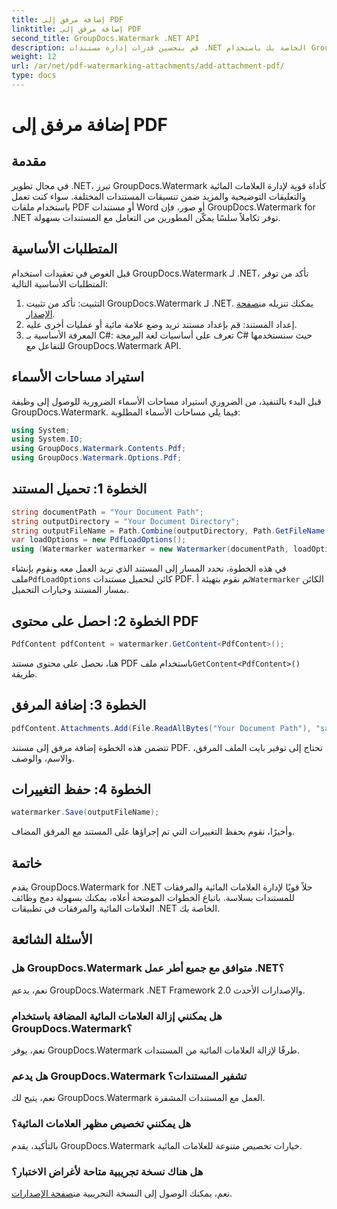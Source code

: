 ```yaml
---
title: إضافة مرفق إلى PDF
linktitle: إضافة مرفق إلى PDF
second_title: GroupDocs.Watermark .NET API
description: قم بتحسين قدرات إدارة مستندات .NET الخاصة بك باستخدام GroupDocs.Watermark لوضع العلامات المائية ومعالجة المرفقات بشكل سلس.
weight: 12
url: /ar/net/pdf-watermarking-attachments/add-attachment-pdf/
type: docs
---
```

# إضافة مرفق إلى PDF

## مقدمة
في مجال تطوير .NET، تبرز GroupDocs.Watermark كأداة قوية لإدارة العلامات المائية والتعليقات التوضيحية والمزيد ضمن تنسيقات المستندات المختلفة. سواء كنت تعمل باستخدام ملفات PDF أو مستندات Word أو صور، فإن GroupDocs.Watermark for .NET توفر تكاملاً سلسًا يمكّن المطورين من التعامل مع المستندات بسهولة.
## المتطلبات الأساسية
قبل الغوص في تعقيدات استخدام GroupDocs.Watermark لـ .NET، تأكد من توفر المتطلبات الأساسية التالية:
1.  التثبيت: تأكد من تثبيت GroupDocs.Watermark لـ .NET. يمكنك تنزيله من[صفحة الإصدار](https://releases.groupdocs.com/Watermark/net/).
2. إعداد المستند: قم بإعداد مستند تريد وضع علامة مائية أو عمليات أخرى عليه.
3. المعرفة الأساسية بـ C#: تعرف على أساسيات لغة البرمجة C# حيث سنستخدمها للتفاعل مع GroupDocs.Watermark API.

## استيراد مساحات الأسماء
قبل البدء بالتنفيذ، من الضروري استيراد مساحات الأسماء الضرورية للوصول إلى وظيفة GroupDocs.Watermark. فيما يلي مساحات الأسماء المطلوبة:
```csharp
using System;
using System.IO;
using GroupDocs.Watermark.Contents.Pdf;
using GroupDocs.Watermark.Options.Pdf;
```
## الخطوة 1: تحميل المستند
```csharp
string documentPath = "Your Document Path";
string outputDirectory = "Your Document Directory";
string outputFileName = Path.Combine(outputDirectory, Path.GetFileName(documentPath));
var loadOptions = new PdfLoadOptions();
using (Watermarker watermarker = new Watermarker(documentPath, loadOptions))
```
 في هذه الخطوة، نحدد المسار إلى المستند الذي نريد العمل معه ونقوم بإنشاء ملف`PdfLoadOptions` كائن لتحميل مستندات PDF. ثم نقوم بتهيئة أ`Watermarker` الكائن بمسار المستند وخيارات التحميل.
## الخطوة 2: احصل على محتوى PDF
```csharp
PdfContent pdfContent = watermarker.GetContent<PdfContent>();
```
 هنا، نحصل على محتوى مستند PDF باستخدام ملف`GetContent<PdfContent>()` طريقة.
## الخطوة 3: إضافة المرفق
```csharp
pdfContent.Attachments.Add(File.ReadAllBytes("Your Document Path"), "sample doc", "sample doc as attachment");
```
تتضمن هذه الخطوة إضافة مرفق إلى مستند PDF. تحتاج إلى توفير بايت الملف المرفق، والاسم، والوصف.
## الخطوة 4: حفظ التغييرات
```csharp
watermarker.Save(outputFileName);
```
وأخيرًا، نقوم بحفظ التغييرات التي تم إجراؤها على المستند مع المرفق المضاف.

## خاتمة
يقدم GroupDocs.Watermark for .NET حلاً قويًا لإدارة العلامات المائية والمرفقات للمستندات بسلاسة. باتباع الخطوات الموضحة أعلاه، يمكنك بسهولة دمج وظائف العلامات المائية والمرفقات في تطبيقات .NET الخاصة بك.
## الأسئلة الشائعة
### هل GroupDocs.Watermark متوافق مع جميع أطر عمل .NET؟
نعم، يدعم GroupDocs.Watermark .NET Framework 2.0 والإصدارات الأحدث.
### هل يمكنني إزالة العلامات المائية المضافة باستخدام GroupDocs.Watermark؟
نعم، يوفر GroupDocs.Watermark طرقًا لإزالة العلامات المائية من المستندات.
### هل يدعم GroupDocs.Watermark تشفير المستندات؟
نعم، يتيح لك GroupDocs.Watermark العمل مع المستندات المشفرة.
### هل يمكنني تخصيص مظهر العلامات المائية؟
بالتأكيد، يقدم GroupDocs.Watermark خيارات تخصيص متنوعة للعلامات المائية.
### هل هناك نسخة تجريبية متاحة لأغراض الاختبار؟
 نعم، يمكنك الوصول إلى النسخة التجريبية من[صفحة الإصدارات](https://releases.groupdocs.com/).